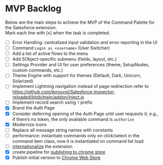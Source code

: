 # MVP Backlog

Below are the main steps to achieve the MVP of the Command Palette for the Salesforce extension.  
Mark each line with [x] when the task is completed.

- [ ] Error Handling: centralized input validation and error reporting in the UI
- [ ] Command `Login as <username>` (User Switcher)
- [ ] Add a list of active flows to the menu
- [ ] Add SObject-specific submenu (fields, layout, etc.)
- [ ] Settings Provider and UI for user preferences (theme, SetupNodes, custom commands, etc.)
- [ ] Theme Engine with support for themes (Default, Dark, Unicorn, Solarized)
- [ ] Implement Lightning navigation instead of page redirection refer to https://github.com/tprouvot/Salesforce-Inspector-reloaded/blob/main/addon/inject.js
- [ ] Implement record search using `?` prefix
- [x] Brand the Auth Page
- [x] Consider deferring opening of the Auth Page until user requests it; e.g., if there’s no token, the only available command is `authorize`
- [x] Modernize icons
- [ ] Replace all message string names with constants
- [ ] performance: instantiate commands only on click/select in the command item class, now it is instantiated on command list load
- [ ] [internationalize](https://developer.chrome.com/docs/extensions/reference/api/i18n#concepts_and_usage) the
      extension
- [x] create pipeline
      for [publishing to chrome store](https://github.com/marketplace/actions/publish-chrome-extension-to-chrome-web-store)
- [x] Publish initial version to [Chrome Web Store](https://chromewebstore.google.com/detail/iniflnopffblekndhplennjijdcfkeak?utm_source=item-share-cp)
